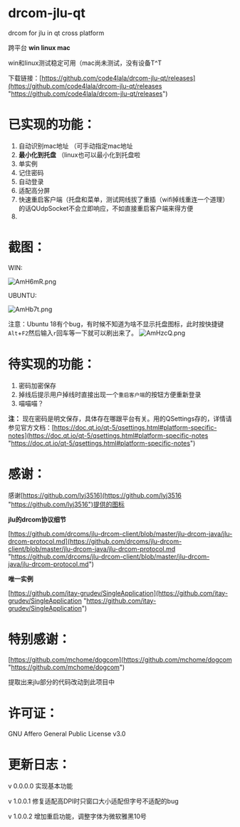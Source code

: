 # drcom-jlu-qt
drcom for jlu in qt cross platform


跨平台 **win linux mac**


win和linux测试稳定可用（mac尚未测试，没有设备T^T


下载链接：[https://github.com/code4lala/drcom-jlu-qt/releases](https://github.com/code4lala/drcom-jlu-qt/releases "https://github.com/code4lala/drcom-jlu-qt/releases")


# 已实现的功能： #


1. 自动识别mac地址 （可手动指定mac地址
2. **最小化到托盘** （linux也可以最小化到托盘啦
3. 单实例
4. 记住密码
5. 自动登录
6. 适配高分屏
7. 快速重启客户端（托盘和菜单，测试网线拔了重插（wifi掉线重连一个道理）的话QUdpSocket不会立即响应，不如直接重启客户端来得方便
8. 

# 截图： #
WIN:

![AmH6mR.png](https://s2.ax1x.com/2019/03/18/AmH6mR.png)

UBUNTU:

![AmHb7t.png](https://s2.ax1x.com/2019/03/18/AmHb7t.png)

注意：Ubuntu 18有个bug，有时候不知道为啥不显示托盘图标，此时按快捷键`Alt`+`F2`然后输入`r`回车等一下就可以刷出来了。
![AmHzcQ.png](https://s2.ax1x.com/2019/03/18/AmHzcQ.png)

# 待实现的功能： #


1. 密码加密保存
2. 掉线后提示用户掉线时直接出现一个`重启客户端`的按钮方便重新登录
3. 喵喵喵？

**注：**
现在密码是明文保存，具体存在哪跟平台有关。用的QSettings存的，详情请参见官方文档：[https://doc.qt.io/qt-5/qsettings.html#platform-specific-notes](https://doc.qt.io/qt-5/qsettings.html#platform-specific-notes "https://doc.qt.io/qt-5/qsettings.html#platform-specific-notes")

# 感谢： #


感谢[https://github.com/lyj3516](https://github.com/lyj3516 "https://github.com/lyj3516")提供的图标


**jlu的drcom协议细节**

[https://github.com/drcoms/jlu-drcom-client/blob/master/jlu-drcom-java/jlu-drcom-protocol.md](https://github.com/drcoms/jlu-drcom-client/blob/master/jlu-drcom-java/jlu-drcom-protocol.md "https://github.com/drcoms/jlu-drcom-client/blob/master/jlu-drcom-java/jlu-drcom-protocol.md")


**唯一实例**

[https://github.com/itay-grudev/SingleApplication](https://github.com/itay-grudev/SingleApplication "https://github.com/itay-grudev/SingleApplication")


# 特别感谢： #


[https://github.com/mchome/dogcom](https://github.com/mchome/dogcom "https://github.com/mchome/dogcom")


提取出来jlu部分的代码改动到此项目中


# 许可证： #


GNU Affero General Public License v3.0


# 更新日志： #

v 0.0.0.0 实现基本功能

v 1.0.0.1 修复适配高DPI时只窗口大小适配但字号不适配的bug

v 1.0.0.2 增加重启功能，调整字体为微软雅黑10号

